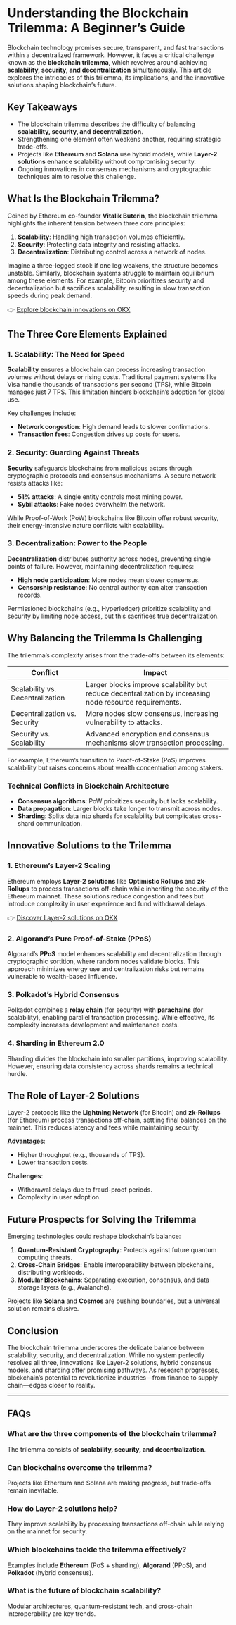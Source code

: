 # Understanding the Blockchain Trilemma: A Beginner’s Guide  

Blockchain technology promises secure, transparent, and fast transactions within a decentralized framework. However, it faces a critical challenge known as the **blockchain trilemma**, which revolves around achieving **scalability, security, and decentralization** simultaneously. This article explores the intricacies of this trilemma, its implications, and the innovative solutions shaping blockchain’s future.  

## Key Takeaways  

- The blockchain trilemma describes the difficulty of balancing **scalability, security, and decentralization**.  
- Strengthening one element often weakens another, requiring strategic trade-offs.  
- Projects like **Ethereum** and **Solana** use hybrid models, while **Layer-2 solutions** enhance scalability without compromising security.  
- Ongoing innovations in consensus mechanisms and cryptographic techniques aim to resolve this challenge.  

## What Is the Blockchain Trilemma?  

Coined by Ethereum co-founder **Vitalik Buterin**, the blockchain trilemma highlights the inherent tension between three core principles:  

1. **Scalability**: Handling high transaction volumes efficiently.  
2. **Security**: Protecting data integrity and resisting attacks.  
3. **Decentralization**: Distributing control across a network of nodes.  

Imagine a three-legged stool: if one leg weakens, the structure becomes unstable. Similarly, blockchain systems struggle to maintain equilibrium among these elements. For example, Bitcoin prioritizes security and decentralization but sacrifices scalability, resulting in slow transaction speeds during peak demand.  

👉 [Explore blockchain innovations on OKX](https://bit.ly/okx-bonus)  

## The Three Core Elements Explained  

### 1. Scalability: The Need for Speed  

**Scalability** ensures a blockchain can process increasing transaction volumes without delays or rising costs. Traditional payment systems like Visa handle thousands of transactions per second (TPS), while Bitcoin manages just 7 TPS. This limitation hinders blockchain’s adoption for global use.  

Key challenges include:  
- **Network congestion**: High demand leads to slower confirmations.  
- **Transaction fees**: Congestion drives up costs for users.  

### 2. Security: Guarding Against Threats  

**Security** safeguards blockchains from malicious actors through cryptographic protocols and consensus mechanisms. A secure network resists attacks like:  
- **51% attacks**: A single entity controls most mining power.  
- **Sybil attacks**: Fake nodes overwhelm the network.  

While Proof-of-Work (PoW) blockchains like Bitcoin offer robust security, their energy-intensive nature conflicts with scalability.  

### 3. Decentralization: Power to the People  

**Decentralization** distributes authority across nodes, preventing single points of failure. However, maintaining decentralization requires:  
- **High node participation**: More nodes mean slower consensus.  
- **Censorship resistance**: No central authority can alter transaction records.  

Permissioned blockchains (e.g., Hyperledger) prioritize scalability and security by limiting node access, but this sacrifices true decentralization.  

## Why Balancing the Trilemma Is Challenging  

The trilemma’s complexity arises from the trade-offs between its elements:  

| **Conflict**                | **Impact**                                  |  
|-----------------------------|---------------------------------------------|  
| Scalability vs. Decentralization | Larger blocks improve scalability but reduce decentralization by increasing node resource requirements. |  
| Decentralization vs. Security | More nodes slow consensus, increasing vulnerability to attacks. |  
| Security vs. Scalability     | Advanced encryption and consensus mechanisms slow transaction processing. |  

For example, Ethereum’s transition to Proof-of-Stake (PoS) improves scalability but raises concerns about wealth concentration among stakers.  

### Technical Conflicts in Blockchain Architecture  

- **Consensus algorithms**: PoW prioritizes security but lacks scalability.  
- **Data propagation**: Larger blocks take longer to transmit across nodes.  
- **Sharding**: Splits data into shards for scalability but complicates cross-shard communication.  

## Innovative Solutions to the Trilemma  

### 1. Ethereum’s Layer-2 Scaling  

Ethereum employs **Layer-2 solutions** like **Optimistic Rollups** and **zk-Rollups** to process transactions off-chain while inheriting the security of the Ethereum mainnet. These solutions reduce congestion and fees but introduce complexity in user experience and fund withdrawal delays.  

👉 [Discover Layer-2 solutions on OKX](https://bit.ly/okx-bonus)  

### 2. Algorand’s Pure Proof-of-Stake (PPoS)  

Algorand’s **PPoS** model enhances scalability and decentralization through cryptographic sortition, where random nodes validate blocks. This approach minimizes energy use and centralization risks but remains vulnerable to wealth-based influence.  

### 3. Polkadot’s Hybrid Consensus  

Polkadot combines a **relay chain** (for security) with **parachains** (for scalability), enabling parallel transaction processing. While effective, its complexity increases development and maintenance costs.  

### 4. Sharding in Ethereum 2.0  

Sharding divides the blockchain into smaller partitions, improving scalability. However, ensuring data consistency across shards remains a technical hurdle.  

## The Role of Layer-2 Solutions  

Layer-2 protocols like the **Lightning Network** (for Bitcoin) and **zk-Rollups** (for Ethereum) process transactions off-chain, settling final balances on the mainnet. This reduces latency and fees while maintaining security.  

**Advantages**:  
- Higher throughput (e.g., thousands of TPS).  
- Lower transaction costs.  

**Challenges**:  
- Withdrawal delays due to fraud-proof periods.  
- Complexity in user adoption.  

## Future Prospects for Solving the Trilemma  

Emerging technologies could reshape blockchain’s balance:  

1. **Quantum-Resistant Cryptography**: Protects against future quantum computing threats.  
2. **Cross-Chain Bridges**: Enable interoperability between blockchains, distributing workloads.  
3. **Modular Blockchains**: Separating execution, consensus, and data storage layers (e.g., Avalanche).  

Projects like **Solana** and **Cosmos** are pushing boundaries, but a universal solution remains elusive.  

## Conclusion  

The blockchain trilemma underscores the delicate balance between scalability, security, and decentralization. While no system perfectly resolves all three, innovations like Layer-2 solutions, hybrid consensus models, and sharding offer promising pathways. As research progresses, blockchain’s potential to revolutionize industries—from finance to supply chain—edges closer to reality.  

---

## FAQs  

### What are the three components of the blockchain trilemma?  
The trilemma consists of **scalability, security, and decentralization**.  

### Can blockchains overcome the trilemma?  
Projects like Ethereum and Solana are making progress, but trade-offs remain inevitable.  

### How do Layer-2 solutions help?  
They improve scalability by processing transactions off-chain while relying on the mainnet for security.  

### Which blockchains tackle the trilemma effectively?  
Examples include **Ethereum** (PoS + sharding), **Algorand** (PPoS), and **Polkadot** (hybrid consensus).  

### What is the future of blockchain scalability?  
Modular architectures, quantum-resistant tech, and cross-chain interoperability are key trends.